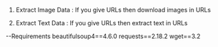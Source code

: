 1. Extract Image Data
 : If you give URLs then download images in URLs

2. Extract Text Data
 : If you give URLs then extract text in URLs


--Requirements
beautifulsoup4==4.6.0
requests==2.18.2
wget==3.2
